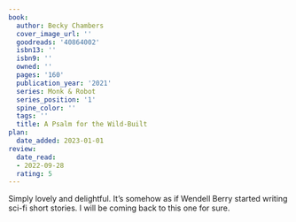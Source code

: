 ```yaml
---
book:
  author: Becky Chambers
  cover_image_url: ''
  goodreads: '40864002'
  isbn13: ''
  isbn9: ''
  owned: ''
  pages: '160'
  publication_year: '2021'
  series: Monk & Robot
  series_position: '1'
  spine_color: ''
  tags: ''
  title: A Psalm for the Wild-Built
plan:
  date_added: 2023-01-01
review:
  date_read:
  - 2022-09-28
  rating: 5
---
```


Simply lovely and delightful. It’s somehow as if Wendell Berry started writing sci-fi short stories. I will be coming back to this one for sure.
